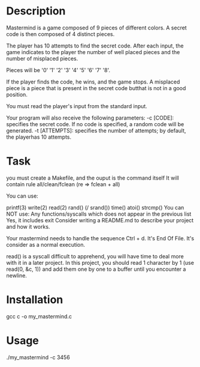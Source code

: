 # Description

Mastermind is a game composed of 9 pieces of different colors. A secret code is then composed of 4 distinct pieces.

The player has 10 attempts to find the secret code. After each input, the game indicates to the player the number of well placed pieces and the number of misplaced pieces.

Pieces will be '0' '1' '2' '3' '4' '5' '6' '7' '8'.

If the player finds the code, he wins, and the game stops. A misplaced piece is a piece that is present in the secret code butthat is not in a good position.

You must read the player's input from the standard input.

Your program will also receive the following parameters: -c [CODE]: specifies the secret code. If no code is specified, a random code will be generated. -t [ATTEMPTS]: specifies the number of attempts; by default, the playerhas 10 attempts.

# Task

you must create a Makefile, and the ouput is the command itself It will contain rule all/clean/fclean (re => fclean + all)

You can use:

printf(3)
write(2)
read(2)
rand() (/ srand())
time()
atoi()
strcmp()
You can NOT use:
Any functions/syscalls which does not appear in the previous list
Yes, it includes exit
Consider writing a README.md to describe your project and how it works.

Your mastermind needs to handle the sequence Ctrl + d. It's End Of File. It's consider as a normal execution.

read() is a syscall difficult to apprehend, you will have time to deal more with it in a later project. In this project, you should read 1 character by 1 (use read(0, &c, 1)) and add them one by one to a buffer until you encounter a newline.

# Installation
gcc c -o my_mastermind.c

# Usage
./my_mastermind -c 3456